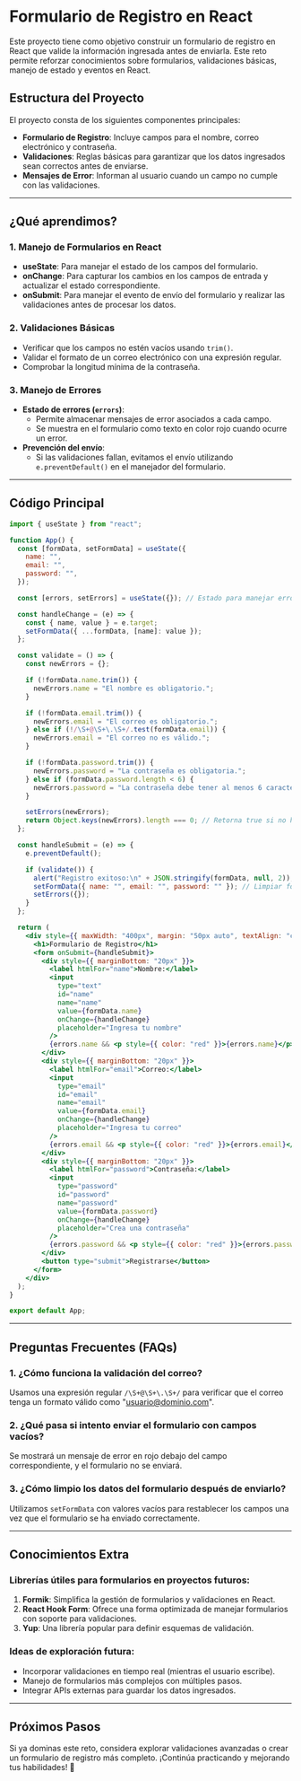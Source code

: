 # Formulario de Registro en React

Este proyecto tiene como objetivo construir un formulario de registro en React que valide la información ingresada antes de enviarla. Este reto permite reforzar conocimientos sobre formularios, validaciones básicas, manejo de estado y eventos en React.

## Estructura del Proyecto

El proyecto consta de los siguientes componentes principales:
- **Formulario de Registro**: Incluye campos para el nombre, correo electrónico y contraseña.
- **Validaciones**: Reglas básicas para garantizar que los datos ingresados sean correctos antes de enviarse.
- **Mensajes de Error**: Informan al usuario cuando un campo no cumple con las validaciones.

---

## ¿Qué aprendimos?

### 1. Manejo de Formularios en React
- **useState**: Para manejar el estado de los campos del formulario.
- **onChange**: Para capturar los cambios en los campos de entrada y actualizar el estado correspondiente.
- **onSubmit**: Para manejar el evento de envío del formulario y realizar las validaciones antes de procesar los datos.

### 2. Validaciones Básicas
- Verificar que los campos no estén vacíos usando `trim()`.
- Validar el formato de un correo electrónico con una expresión regular.
- Comprobar la longitud mínima de la contraseña.

### 3. Manejo de Errores
- **Estado de errores (`errors`)**:
  - Permite almacenar mensajes de error asociados a cada campo.
  - Se muestra en el formulario como texto en color rojo cuando ocurre un error.
- **Prevención del envío**:
  - Si las validaciones fallan, evitamos el envío utilizando `e.preventDefault()` en el manejador del formulario.

---

## Código Principal

```jsx
import { useState } from "react";

function App() {
  const [formData, setFormData] = useState({
    name: "",
    email: "",
    password: "",
  });

  const [errors, setErrors] = useState({}); // Estado para manejar errores

  const handleChange = (e) => {
    const { name, value } = e.target;
    setFormData({ ...formData, [name]: value });
  };

  const validate = () => {
    const newErrors = {};

    if (!formData.name.trim()) {
      newErrors.name = "El nombre es obligatorio.";
    }

    if (!formData.email.trim()) {
      newErrors.email = "El correo es obligatorio.";
    } else if (!/\S+@\S+\.\S+/.test(formData.email)) {
      newErrors.email = "El correo no es válido.";
    }

    if (!formData.password.trim()) {
      newErrors.password = "La contraseña es obligatoria.";
    } else if (formData.password.length < 6) {
      newErrors.password = "La contraseña debe tener al menos 6 caracteres.";
    }

    setErrors(newErrors);
    return Object.keys(newErrors).length === 0; // Retorna true si no hay errores
  };

  const handleSubmit = (e) => {
    e.preventDefault();

    if (validate()) {
      alert("Registro exitoso:\n" + JSON.stringify(formData, null, 2));
      setFormData({ name: "", email: "", password: "" }); // Limpiar formulario
      setErrors({});
    }
  };

  return (
    <div style={{ maxWidth: "400px", margin: "50px auto", textAlign: "center" }}>
      <h1>Formulario de Registro</h1>
      <form onSubmit={handleSubmit}>
        <div style={{ marginBottom: "20px" }}>
          <label htmlFor="name">Nombre:</label>
          <input
            type="text"
            id="name"
            name="name"
            value={formData.name}
            onChange={handleChange}
            placeholder="Ingresa tu nombre"
          />
          {errors.name && <p style={{ color: "red" }}>{errors.name}</p>}
        </div>
        <div style={{ marginBottom: "20px" }}>
          <label htmlFor="email">Correo:</label>
          <input
            type="email"
            id="email"
            name="email"
            value={formData.email}
            onChange={handleChange}
            placeholder="Ingresa tu correo"
          />
          {errors.email && <p style={{ color: "red" }}>{errors.email}</p>}
        </div>
        <div style={{ marginBottom: "20px" }}>
          <label htmlFor="password">Contraseña:</label>
          <input
            type="password"
            id="password"
            name="password"
            value={formData.password}
            onChange={handleChange}
            placeholder="Crea una contraseña"
          />
          {errors.password && <p style={{ color: "red" }}>{errors.password}</p>}
        </div>
        <button type="submit">Registrarse</button>
      </form>
    </div>
  );
}

export default App;
```

---

## Preguntas Frecuentes (FAQs)

### 1. ¿Cómo funciona la validación del correo?
Usamos una expresión regular `/\S+@\S+\.\S+/` para verificar que el correo tenga un formato válido como "usuario@dominio.com".

### 2. ¿Qué pasa si intento enviar el formulario con campos vacíos?
Se mostrará un mensaje de error en rojo debajo del campo correspondiente, y el formulario no se enviará.

### 3. ¿Cómo limpio los datos del formulario después de enviarlo?
Utilizamos `setFormData` con valores vacíos para restablecer los campos una vez que el formulario se ha enviado correctamente.

---

## Conocimientos Extra

### Librerías útiles para formularios en proyectos futuros:
1. **Formik**: Simplifica la gestión de formularios y validaciones en React.
2. **React Hook Form**: Ofrece una forma optimizada de manejar formularios con soporte para validaciones.
3. **Yup**: Una librería popular para definir esquemas de validación.

### Ideas de exploración futura:
- Incorporar validaciones en tiempo real (mientras el usuario escribe).
- Manejo de formularios más complejos con múltiples pasos.
- Integrar APIs externas para guardar los datos ingresados.

---

## Próximos Pasos

Si ya dominas este reto, considera explorar validaciones avanzadas o crear un formulario de registro más completo. ¡Continúa practicando y mejorando tus habilidades! 🚀
